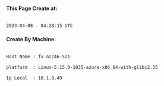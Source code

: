 
   
#### This Page Create at:

```bash

2023-04-08 - 04:28:15 UTC

```

#### Create By Machine:

```bash

Host Name : fv-az246-521

platform  : Linux-5.15.0-1035-azure-x86_64-with-glibc2.35

Ip Local  : 10.1.0.49

```

